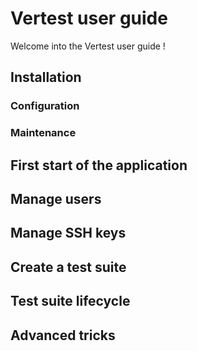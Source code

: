 # Vertest user guide

Welcome into the Vertest user guide !

## Installation

### Configuration

### Maintenance

## First start of the application

## Manage users

## Manage SSH keys

## Create a test suite

## Test suite lifecycle

## Advanced tricks